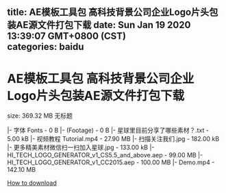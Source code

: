 
title: AE模板工具包 高科技背景公司企业Logo片头包装AE源文件打包下载
date: Sun Jan 19 2020 13:39:07 GMT+0800 (CST)    
categories: baidu
---

# AE模板工具包 高科技背景公司企业Logo片头包装AE源文件打包下载
size: 369.32 MB
 无标题
 
|- 字体 Fonts - 0 B
|- (Footage) - 0 B
|- 星球里目前分享了哪些素材？.txt - 5.00 kB
|- 视频教程 Tutorial.mp4 - 27.90 MB
|- 扫描关注我们.jpg - 182.00 kB
|- 更多精美素材微信扫一扫加入星球.jpg - 133.00 kB
|- HI_TECH_LOGO_GENERATOR_v1_CS5.5_and_above.aep - 99.00 MB
|- HI_TECH_LOGO_GENERATOR_v1_CC2015.aep - 100.00 MB
|- Demo.mp4 - 142.10 MB

[How to download](https://bpcam.bemobtrk.com/go/2ceec3aa-1ca2-46d6-b9ff-aaa5c184517c?jno=1800)
